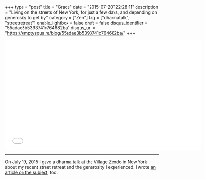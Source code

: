 +++
type = "post"
title = "Grace"
date = "2015-07-20T22:28:11"
description = "Living on the streets of New York, for just a few days, and depending on generosity to get by."
category = ["Zen"]
tag = ["dharmatalk", "streetretreat"]
enable_lightbox = false
draft = false
disqus_identifier = "55adae3b5393741c764682ba"
disqus_url = "https://emptysqua.re/blog/55adae3b5393741c764682ba/"
+++

<iframe style="border: none" src="//html5-player.libsyn.com/embed/episode/id/3686554/height/360/width/640/theme/legacy/direction/no/autoplay/no/autonext/no/thumbnail/yes/preload/no/no_addthis/no/" height="360" width="640" scrolling="no"  allowfullscreen webkitallowfullscreen mozallowfullscreen oallowfullscreen msallowfullscreen></iframe>

<hr />
<p>On July 19, 2015 I gave a dharma talk at the Village Zendo in New York about my recent street retreat and the generosity I experienced. I wrote <a href="/blog/street-retreat-2015-recap/">an article on the subject</a>, too.</p>
